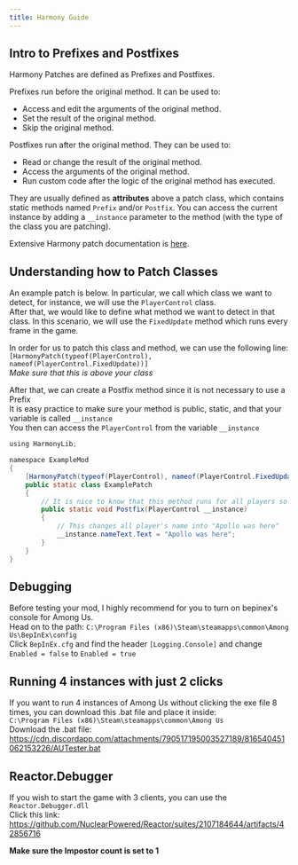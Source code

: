 ```yaml
---
title: Harmony Guide
---
```


## Intro to Prefixes and Postfixes

Harmony Patches are defined as Prefixes and Postfixes. 

Prefixes run before the original method. It can be used to:
- Access and edit the arguments of the original method.
- Set the result of the original method.
- Skip the original method.

Postfixes run after the original method. They can be used to:
- Read or change the result of the original method.
- Access the arguments of the original method.
- Run custom code after the logic of the original method has executed.

They are usually defined as **attributes** above a patch class, 
which contains static methods named `Prefix` and/or `Postfix`. You can
access the current instance by adding a `__instance` parameter to the method (with the type
of the class you are patching).

Extensive Harmony patch documentation is [here](https://harmony.pardeike.net/articles/patching.html).

## Understanding how to Patch Classes

An example patch is below. 
In particular, we call which class we want to detect, for instance, we will use the `PlayerControl` class.  
After that, we would like to define what method we want to detect in that class. In this scenario, we will use the `FixedUpdate` method which runs every frame in the game.

In order for us to patch this class and method, we can use the following line:  
`[HarmonyPatch(typeof(PlayerControl), nameof(PlayerControl.FixedUpdate))]`  
*Make sure that this is above your class*

After that, we can create a Postfix method since it is not necessary to use a Prefix  
It is easy practice to make sure your method is public, static, and that your variable is called `__instance`  
You then can access the `PlayerControl` from the variable `__instance`

```java
using HarmonyLib;

namespace ExampleMod
{
    [HarmonyPatch(typeof(PlayerControl), nameof(PlayerControl.FixedUpdate))]
    public static class ExamplePatch
    {
        // It is nice to know that this method runs for all players so all player's names are changed to "Apollo was here"
        public static void Postfix(PlayerControl __instance)
        {
            // This changes all player's name into "Apollo was here" 
            __instance.nameText.Text = "Apollo was here";
        }
    }
}
```

## Debugging
Before testing your mod, I highly recommend for you to turn on bepinex's console for Among Us.  
Head on to the path: `C:\Program Files (x86)\Steam\steamapps\common\Among Us\BepInEx\config`  
Click `BepInEx.cfg` and find the header `[Logging.Console]` and change `Enabled = false` to `Enabled = true`

## Running 4 instances with just 2 clicks
If you want to run 4 instances of Among Us without clicking the exe file 8 times, you can download this .bat file and place it inside:  
`C:\Program Files (x86)\Steam\steamapps\common\Among Us`  
Download the .bat file: https://cdn.discordapp.com/attachments/790517195003527189/816540451062153226/AUTester.bat

## Reactor.Debugger
If you wish to start the game with 3 clients, you can use the `Reactor.Debugger.dll`  
Click this link: https://github.com/NuclearPowered/Reactor/suites/2107184644/artifacts/42856716

**Make sure the Impostor count is set to 1**
